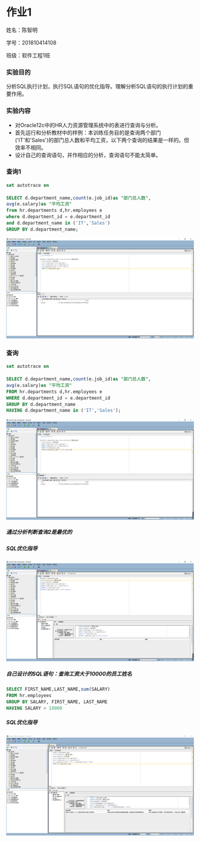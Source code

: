 # 作业1

姓名：陈智明

学号：201810414108

班级：软件工程1班

### 实验目的

分析SQL执行计划，执行SQL语句的优化指导。理解分析SQL语句的执行计划的重要作用。

### 实验内容

- 对Oracle12c中的HR人力资源管理系统中的表进行查询与分析。
- 首先运行和分析教材中的样例：本训练任务目的是查询两个部门('IT'和'Sales')的部门总人数和平均工资，以下两个查询的结果是一样的。但效率不相同。
- 设计自己的查询语句，并作相应的分析，查询语句不能太简单。

### 查询1

```sql
set autotrace on

SELECT d.department_name,count(e.job_id)as "部门总人数",
avg(e.salary)as "平均工资"
from hr.departments d,hr.employees e
where d.department_id = e.department_id
and d.department_name in ('IT','Sales')
GROUP BY d.department_name;
```

![](chaxun1.png)

### 查询

```sql
set autotrace on

SELECT d.department_name,count(e.job_id)as "部门总人数",
avg(e.salary)as "平均工资"
FROM hr.departments d,hr.employees e
WHERE d.department_id = e.department_id
GROUP BY d.department_name
HAVING d.department_name in ('IT','Sales');
```

![](chaxun2.png)

##### 通过分析判断查询2是最优的

##### SQL优化指导

![](youhua2.png)

##### 自己设计的SQL语句：查询工资大于10000的员工姓名

```sql
SELECT FIRST_NAME,LAST_NAME,sum(SALARY)
FROM hr.employees 
GROUP BY SALARY, FIRST_NAME, LAST_NAME
HAVING SALARY > 10000
```

##### SQL优化指导

![](youhua3.png)
